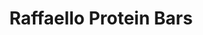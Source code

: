 ---
title: Raffaello Protein Bars
metadata:
  servings: '8'
  title: Raffaello Protein Bars
  course: Treat
ingredients:
- name: oats
  amount: 100 g
- name: vanilla protein powder
  amount: 50 g
- name: bananas
  amount: 2 medium
- name: dessicated coconut
  amount: 15 g
- name: almond butter
  amount: 50 g
- name: water
  amount: some
cookware:
- name: mixing bowl
- name: silicon mini loaf mould
steps:
- description: Preheat the oven to 180C then grab a mixing bowl and mash the bananas
    with the almond butter.
- description: Now mix the oats, dessicated coconut and vanilla protein powder until
    they're combined.
- description: Add some water if the mixture is too dry and thick.
- description: Spoon the mixture into 8 sections of a silicon mini loaf mould.
- description: Bake for 12 minutes, and leave to cool before storing (or eating) them.

---